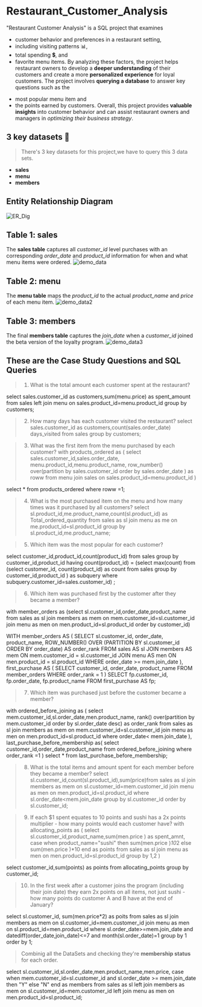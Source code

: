# Restaurant_Customer_Analysis
"Restaurant Customer Analysis" is a SQL project that examines 
* customer behavior and preferences in a restaurant setting,
* including visiting patterns :bar_chart:, 
* total spending :heavy_dollar_sign:, and 
* favorite menu items. 
By analyzing these factors, the project helps restaurant owners to develop a **deeper understanding** of their customers and create a more **personalized experience** for loyal customers. The project involves **querying a database** to answer key questions such as the 
+ most popular menu item and 
+ the points earned by customers. 
Overall, this project provides **valuable insights** into customer behavior and can assist restaurant owners and managers in _optimizing their business strategy_.

## 3 key datasets :file_folder:
> There's 3 key datasets for this project,we have to query this 3 data sets.
* **sales**
* **menu**
* **members**

## Entity Relationship Diagram
![ER_Dig](https://user-images.githubusercontent.com/108252662/233406294-29077925-57ed-4121-b68d-ab9fd1459769.png)

## Table 1: sales
The **sales table** captures all _customer_id_ level purchases with an corresponding _order_date_ and _product_id_ information for 
when and what menu items were ordered.
![demo_data](https://user-images.githubusercontent.com/108252662/233407002-a9a4452f-5944-41e7-ac92-ab59332f872f.png)

## Table 2: menu
The **menu table** maps the _product_id_ to the actual _product_name_ and _price_ of each menu item.
![demo_data2](https://user-images.githubusercontent.com/108252662/233407615-f40d8713-8ae2-4084-b605-3b30cfc72101.png)

## Table 3: members
The final **members table** captures the _join_date_ when a _customer_id_ joined the beta version of the  loyalty program.
![demo_data3](https://user-images.githubusercontent.com/108252662/233408291-4ea1a04a-e4f5-4627-897e-1d6837336bce.png)


## These are the Case Study Questions and SQL Queries

> 1. What is the total amount each customer spent at the restaurant?

select sales.customer_id as customers,sum(menu.price) as spent_amount
from sales left join menu
on sales.product_id=menu.product_id
group by customers;

> 2. How many days has each customer visited the restaurant?
select sales.customer_id as customers,count(sales.order_date) days_visited
from sales
group by customers;

> 3. What was the first item from the menu purchased by each customer?
with products_ordered as (
select sales.customer_id,sales.order_date, menu.product_id,menu.product_name,
row_number() over(partition by sales.customer_id order by sales.order_date ) as roww
 from menu
join sales
on sales.product_id=menu.product_id
)

select * from products_ordered
where roww =1;

> 4. What is the most purchased item on the menu and how many times was it purchased by all customers?
select sl.product_id,me.product_name,count(sl.product_id) as Total_ordered_quantity from sales as sl join menu as me 
on me.product_id=sl.product_id
group by sl.product_id,me.product_name;

> 5. Which item was the most popular for each customer?

select customer_id,product_id,count(product_id)
from sales
group by customer_id,product_id 
having 
count(product_id) =
 (select max(count) from 
 (select customer_id, count(product_id) as count 
 from sales
 group by customer_id,product_id ) as subquery
 where subquery.customer_id=sales.customer_id) ;

> 6. Which item was purchased first by the customer after they became a member?

with member_orders as (select sl.customer_id,order_date,product_name from sales as sl
join members as mem on mem.customer_id=sl.customer_id
join menu as men on men.product_id=sl.product_id
order by customer_id)

WITH member_orders AS (
  SELECT sl.customer_id, order_date, product_name,
         ROW_NUMBER() OVER (PARTITION BY sl.customer_id ORDER BY order_date) AS order_rank
  FROM sales AS sl
  JOIN members AS mem ON mem.customer_id = sl.customer_id
  JOIN menu AS men ON men.product_id = sl.product_id
  WHERE order_date >= mem.join_date
), first_purchase AS (
  SELECT customer_id, order_date, product_name
  FROM member_orders
  WHERE order_rank = 1
)
SELECT fp.customer_id, fp.order_date, fp.product_name
FROM first_purchase AS fp;

> 7. Which item was purchased just before the customer became a member?

with ordered_before_joining as (
select mem.customer_id,sl.order_date,men.product_name,
rank() over(partition by mem.customer_id order by sl.order_date desc) as order_rank
from sales as sl
join members as mem on mem.customer_id=sl.customer_id
join menu as men on men.product_id=sl.product_id
where order_date< mem.join_date
), last_purchase_before_membership as(
select customer_id,order_date,product_name
from ordered_before_joining
where order_rank =1
)
select * from last_purchase_before_membership;
 
> 8. What is the total items and amount spent for each member before they became a member?
select sl.customer_id,count(sl.product_id),sum(price)from sales as sl
join members as mem 
on sl.customer_id=mem.customer_id
join menu as men on men.product_id=sl.product_id
where sl.order_date<mem.join_date
group by sl.customer_id
order by sl.customer_id;

> 9.  If each $1 spent equates to 10 points and sushi has a 2x points multiplier - how many points would each customer have?
with allocating_points as (
select sl.customer_id,product_name,sum(men.price ) as spent_amnt,
case when product_name="sushi" then sum(men.price )*10*2 else sum(men.price )*10 end as points
 from sales as sl
join menu as men
on men.product_id=sl.product_id
group by 1,2
)

select customer_id,sum(points) as points from allocating_points
group by customer_id;

> 10. In the first week after a customer joins the program (including their join date) they earn 2x points on all items,
> not just sushi - how many points do customer A and B have at the end of January?

select sl.customer_id, sum(men.price*2) as poits from sales as sl
join members as mem
on sl.customer_id=mem.customer_id
join menu as men
on sl.product_id=men.product_id
where sl.order_date>=mem.join_date
and datediff(order_date,join_date)<=7
and month(sl.order_date)=1
group by 1
order by 1;


> Combinig all the DataSets and checking they're **membership status** for each order.
 
select sl.customer_id,sl.order_date,men.product_name,men.price,
case when mem.customer_id=sl.customer_id and sl.order_date >= mem.join_date then "Y" else "N" end as members
from sales as sl 
left join members as mem
on sl.customer_id=mem.customer_id
left join menu as men
on men.product_id=sl.product_id;
 






